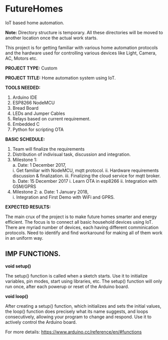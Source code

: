 # FutureHomes
IoT based home automation.

**Note:** Directory structure is temporary. All these directories will be moved to another location once the actual work starts.

This project is for getting familiar with various home automation protocols and the hardware used for controlling various devices like Light, Camera, AC, Motors etc.

**PROJECT   TYPE:** Custom

**PROJECT   TITLE:** Home automation system using IoT. 

**TOOLS NEEDED:**

1. Arduino IDE
2. ESP8266 NodeMCU
3. Bread Board
4. LEDs and Jumper Cables
5. Relays based on current requirement.
6. Embedded C
7. Python for scripting OTA

**BASIC SCHEDULE:**

1. Team will finalize the requirements
2. Distribution of indivisual task, discussion and integration.
3. Milestone 1:  
    a. Date:  1 December 2017,   
       i. Get familiar with NodeMCU, mqtt protocol.
       ii. Hardware requirements discussion & finalization.
       iii. Finalizing the cloud service for mqtt broker.
    b. Date:  15 December 2017
       i. Learn OTA in esp8266
       ii. Integration with GSM/GPRS
4. Milestone 2:
    a. Date:  1 January 2018,   
       i. Integration and First Demo with WiFi and GPRS.

**EXPECTED  RESULTS:**

The main crux of the project is to make future homes smarter and energy efficient. The focus is to connect all basic household devices using IoT.
There are myriad number of devices, each having different comminication protocols. Need to identify and find workaround for making all of them work in an uniform way.


## IMP FUNCTIONS.

**void setup()**

The setup() function is called when a sketch starts. Use it to initialize variables, pin modes, start using libraries, etc. The setup() function will only run once, after each powerup or reset of the Arduino board.

**void loop()**

After creating a setup() function, which initializes and sets the initial values, the loop() function does precisely what its name suggests, and loops consecutively, allowing your program to change and respond. Use it to actively control the Arduino board.

For more details: https://www.arduino.cc/reference/en/#functions
